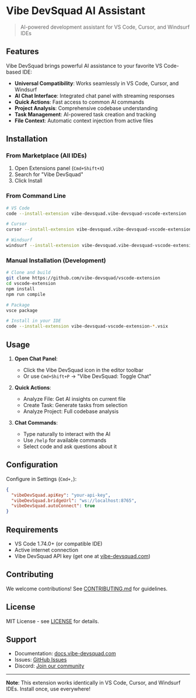 # Vibe DevSquad AI Assistant

> AI-powered development assistant for VS Code, Cursor, and Windsurf IDEs

## Features

Vibe DevSquad brings powerful AI assistance to your favorite VS Code-based IDE:

- **Universal Compatibility**: Works seamlessly in VS Code, Cursor, and Windsurf
- **AI Chat Interface**: Integrated chat panel with streaming responses
- **Quick Actions**: Fast access to common AI commands
- **Project Analysis**: Comprehensive codebase understanding
- **Task Management**: AI-powered task creation and tracking
- **File Context**: Automatic context injection from active files

## Installation

### From Marketplace (All IDEs)
1. Open Extensions panel (`Cmd+Shift+X`)
2. Search for "Vibe DevSquad"
3. Click Install

### From Command Line
```bash
# VS Code
code --install-extension vibe-devsquad.vibe-devsquad-vscode-extension

# Cursor
cursor --install-extension vibe-devsquad.vibe-devsquad-vscode-extension

# Windsurf
windsurf --install-extension vibe-devsquad.vibe-devsquad-vscode-extension
```

### Manual Installation (Development)
```bash
# Clone and build
git clone https://github.com/vibe-devsquad/vscode-extension
cd vscode-extension
npm install
npm run compile

# Package
vsce package

# Install in your IDE
code --install-extension vibe-devsquad-vscode-extension-*.vsix
```

## Usage

1. **Open Chat Panel**: 
   - Click the Vibe DevSquad icon in the editor toolbar
   - Or use `Cmd+Shift+P` → "Vibe DevSquad: Toggle Chat"

2. **Quick Actions**:
   - Analyze File: Get AI insights on current file
   - Create Task: Generate tasks from selection
   - Analyze Project: Full codebase analysis

3. **Chat Commands**:
   - Type naturally to interact with the AI
   - Use `/help` for available commands
   - Select code and ask questions about it

## Configuration

Configure in Settings (`Cmd+,`):

```json
{
  "vibeDevSquad.apiKey": "your-api-key",
  "vibeDevSquad.bridgeUrl": "ws://localhost:8765",
  "vibeDevSquad.autoConnect": true
}
```

## Requirements

- VS Code 1.74.0+ (or compatible IDE)
- Active internet connection
- Vibe DevSquad API key (get one at [vibe-devsquad.com](https://vibe-devsquad.com))

## Contributing

We welcome contributions! See [CONTRIBUTING.md](CONTRIBUTING.md) for guidelines.

## License

MIT License - see [LICENSE](LICENSE) for details.

## Support

- Documentation: [docs.vibe-devsquad.com](https://docs.vibe-devsquad.com)
- Issues: [GitHub Issues](https://github.com/vibe-devsquad/vscode-extension/issues)
- Discord: [Join our community](https://discord.gg/vibe-devsquad)

---

**Note**: This extension works identically in VS Code, Cursor, and Windsurf IDEs. Install once, use everywhere!
